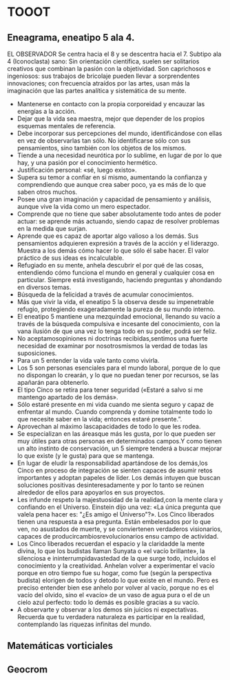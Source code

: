 # TOOOT

## Eneagrama, eneatipo 5 ala 4.
EL OBSERVADOR
Se centra hacia el 8 y se descentra hacia el 7.
Subtipo  ala  4  (Iconoclasta)  sano: Sin  orientación  científica,    suelen  ser    solitarios creativos    que      combinan    la    pasión    con    la    objetividad.    Son    caprichosos      e   ingeniosos:   sus trabajos de bricolaje pueden llevar a sorprendentes innovaciones; con frecuencia  atraídos  por  las  artes,  usan  más  la imaginación  que  las  partes  analítica  y sistemática de su mente.

- Mantenerse en contacto con la propia corporeidad y encauzar las energías a la acción.
- Dejar que la vida sea maestra, mejor que depender de los propios esquemas mentales de referencia.
- Debe incorporar sus percepciones del mundo, identificándose con ellas en vez de observarlas tan sólo. No identificarse sólo con sus pensamientos, sino también con los objetos de los mismos.
- Tiende a una necesidad neurótica por lo sublime, en lugar de por lo que hay, y una pasión por el conocimiento hermético.
- Justificación personal: «sé, luego existo».
- Supera su temor a confiar en sí mismo, aumentando la confianza y comprendiendo que aunque crea saber poco, ya es más de lo que saben otros muchos.
- Posee una gran imaginación y capacidad de pensamiento y análisis, aunque vive la vida como un mero espectador.
- Comprende que no tiene que saber absolutamente todo antes de poder actuar: se aprende más actuando, siendo capaz de resolver problemas en la medida que surjan.
- Aprende que es capaz de aportar algo valioso a los demás. Sus pensamientos adquieren expresión a través de la acción y el liderazgo. Muestra a los demás cómo hacer lo que sólo él sabe hacer. El valor práctico de sus ideas es incalculable.
- Refugiado en su mente, anhela descubrir el por qué de las cosas, entendiendo cómo funciona el mundo en general y cualquier cosa en particular. Siempre está investigando, haciendo preguntas y ahondando en diversos temas.
- Búsqueda de la felicidad a través de acumular conocimientos.
- Más que vivir la vida, el eneatipo 5 la observa desde su impenetrable refugio, protegiendo exageradamente la pureza de su mundo interno.
- El eneatipo 5 mantiene una mezquindad emocional, llenando su vacío a través de la búsqueda compulsiva e incesante del conocimiento, con la vana ilusión de que una vez lo tenga todo en su poder, podrá ser feliz.
- No  aceptamosopiniones  ni  doctrinas  recibidas,sentimos una fuerte   necesidad   de   examinar   por nosotrosmismos   la   verdad   de   todas   las suposiciones.
- Para un 5 entender  la  vida  vale tanto  como  vivirla.
- Los 5 son personas esenciales para el mundo laboral, porque de lo que no dispongan lo crearán, y lo que no puedan tener por recursos, se las apañarán para obtenerlo.
- El  tipo Cinco  se  retira  para  tener seguridad («Estaré  a salvo si  me  mantengo  apartado de  los demás».
- Sólo estaré  presente  en  mi  vida  cuando  me  sienta  seguro  y  capaz  de enfrentar  al  mundo. Cuando  comprenda  y  domine  totalmente  todo  lo  que  necesite  saber  en  la  vida;  entonces estaré presente.”.
- Aprovechan   al   máximo   lascapacidades de todo lo que les rodea.
- Se especializan en las áreasque más les gusta, por lo que pueden ser muy útiles para otras personas en   determinados   campos.Y   como   tienen   un   alto   instinto   de conservación,  un  5  siempre  tenderá  a  buscar  mejorar  lo  que existe (y le  gusta)  para que se mantenga.
- En    lugar    de  eludir    la    responsabilidad  apartándose  de    los  demás,los  Cinco  en proceso  de  integración  se  sienten  capaces  de  asumir  retos  importantes  y  adoptan papeles de    líder.     Los     demás     intuyen    que     buscan     soluciones     positivas desinteresadamente y por lo tanto se reúnen alrededor de ellos para apoyarlos en sus proyectos.
- Les infunde respeto la majestuosidad de la realidad,con  la mente clara y confiando en el  Universo.  Einstein dijo una vez: «La única pregunta que valela pena hacer es: "¿Es amigo el Universo"?». Los Cinco liberados tienen una respuesta a esa pregunta. Están embelesados por lo que ven, no asustados de muerte, y se conviertenen verdaderos  visionarios, capaces de producircambiosrevolucionarios ensu campo de actividad.
- Los  Cinco liberados  recuerdan el espacio y  la  claridadde  la  mente  divina,  lo que  los budistas llaman Sunyata o «el vacío brillante», la silenciosa e ininterrumpidavastedad de  la  que  surge  todo,  incluidos  el  conocimiento  y  la  creatividad.  Anhelan  volver  a experimentar  el  vacío  porque  en  otro  tiempo  fue  su  hogar,  como  fue  (según la perspectiva budista) elorigen de  todos y detodo lo que existe  en el  mundo. Pero es preciso entender bien ese anhelo por volver al vacío, porque no es el vacío del olvido, sino el «vacío» de un vaso de agua pura o el de un cielo azul perfecto: todo lo demás es posible gracias a su vacío.
- A  observarte  y  observar  a  los  demos  sin  juicios  ni  expectativas.  Recuerda  que  tu verdadera  naturaleza  es  participar  en  la  realidad,  contemplando  las  riquezas  infinitas  del mundo.
## Matemáticas vorticiales
## Geocrom

